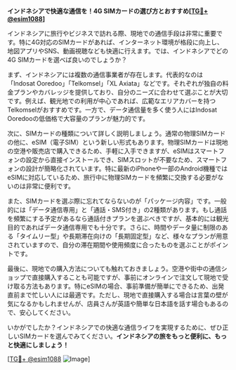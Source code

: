 **インドネシアで快適な通信を！4G SIMカードの選び方とおすすめ[[TG💪+ @esim1088](https://t.me/s/esim1088)]**

インドネシアに旅行やビジネスで訪れる際、現地での通信手段は非常に重要です。特に4G対応のSIMカードがあれば、インターネット環境が格段に向上し、地図アプリやSNS、動画視聴なども快適に行えます。では、インドネシアでどの4G SIMカードを選べば良いのでしょうか？

まず、インドネシアには複数の通信事業者が存在します。代表的なのは「Indosat Ooredoo」「Telkomsel」「XL Axiata」などです。それぞれが独自の料金プランやカバレッジを提供しており、自分のニーズに合わせて選ぶことが大切です。例えば、観光地での利用が中心であれば、広範なエリアカバーを持つTelkomselがおすすめです。一方で、データ通信量を多く使う人にはIndosat Ooredooの低価格で大容量のプランが魅力的です。

次に、SIMカードの種類について詳しく説明しましょう。通常の物理SIMカードの他に、eSIM（電子SIM）という新しい形式もあります。物理SIMカードは現地の空港や販売店で購入できるため、手軽に入手できますが、eSIMはスマートフォンの設定から直接インストールでき、SIMスロットが不要なため、スマートフォンの設計が簡略化されています。特に最新のiPhoneや一部のAndroid機種ではeSIMに対応しているため、旅行中に物理SIMカードを頻繁に交換する必要がないのは非常に便利です。

また、SIMカードを選ぶ際に忘れてならないのが「パッケージ内容」です。一般的には「データ通信専用」と「通話・SMS付き」の2種類があります。もし通話を頻繁にする予定があるなら通話付きプランを選ぶべきですが、基本的には観光目的であればデータ通信専用でも十分です。さらに、時間やデータ量に制限のある「タイムリー型」や長期滞在向けの「長期固定型」など、様々なプランが用意されていますので、自分の滞在期間や使用頻度に合ったものを選ぶことがポイントです。

最後に、現地での購入方法についても触れておきましょう。空港や街中の通信ショップで直接購入することも可能ですが、事前にオンラインで注文して現地で受け取る方法もあります。特にeSIMの場合、事前準備が簡単にできるため、出発直前まで忙しい人には最適です。ただし、現地で直接購入する場合は言葉の壁が気になるかもしれませんが、店員さんが英語や簡単な日本語を話す場合もあるので、安心してください。

いかがでしたか？インドネシアでの快適な通信ライフを実現するために、ぜひ正しいSIMカードを選んでみてください。**インドネシアの旅をもっと便利に、もっと快適にしましょう！**

[[TG💪+ @esim1088](https://t.me/s/esim1088) ![Image](https://i.postimg.cc/Y0z9fWf4/image.png)]